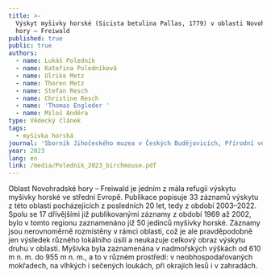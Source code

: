 ```yaml
---
title: >-
  Výskyt myšivky horské (Sicista betulina Pallas, 1779) v oblasti Novohradské
  hory – Freiwald
published: true
public: true
authors:
  - name: Lukáš Poledník
  - name: Kateřina Poledníková
  - name: Ulrike Metz
  - name: Thoren Metz
  - name: Stefan Resch
  - name: Christine Resch
  - name: 'Thomas Engleder '
  - name: Miloš Anděra
type: Vědecký článek
tags:
  - myšivka horská
journal: 'Sborník Jihočeského muzea v Českých Budějovicích, Přírodní vědy 63'
year: 2023
lang: en
link: /media/Polednik_2023_birchmouse.pdf
---
```

Oblast Novohradské hory – Freiwald je jedním z mála refugií výskytu myšivky horské ve střední Evropě. Publikace popisuje 33 záznamů výskytu z této oblasti pocházejících z posledních 20 let, tedy z období 2003–2022. Spolu se 17 dřívějšími již publikovanými záznamy z období 1969 až 2002, bylo v tomto regionu zaznamenáno již 50 jedinců myšivky horské. Záznamy jsou nerovnoměrně rozmístěny v rámci oblasti, což je ale pravděpodobně jen výsledek různého lokálního úsilí a neukazuje celkový obraz výskytu druhu v oblasti. Myšivka byla zaznamenána v nadmořských výškách od 610 m n. m. do 955 m n. m., a to v různém prostředí: v neobhospodařovaných mokřadech, na vlhkých i sečených loukách, při okrajích lesů i v zahradách.
